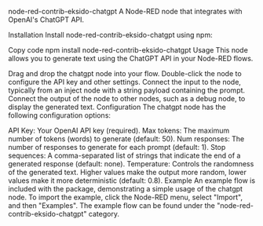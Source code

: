 node-red-contrib-eksido-chatgpt
A Node-RED node that integrates with OpenAI's ChatGPT API.

Installation
Install node-red-contrib-eksido-chatgpt using npm:

Copy code
npm install node-red-contrib-eksido-chatgpt
Usage
This node allows you to generate text using the ChatGPT API in your Node-RED flows.

Drag and drop the chatgpt node into your flow.
Double-click the node to configure the API key and other settings.
Connect the input to the node, typically from an inject node with a string payload containing the prompt.
Connect the output of the node to other nodes, such as a debug node, to display the generated text.
Configuration
The chatgpt node has the following configuration options:

API Key: Your OpenAI API key (required).
Max tokens: The maximum number of tokens (words) to generate (default: 50).
Num responses: The number of responses to generate for each prompt (default: 1).
Stop sequences: A comma-separated list of strings that indicate the end of a generated response (default: none).
Temperature: Controls the randomness of the generated text. Higher values make the output more random, lower values make it more deterministic (default: 0.8).
Example
An example flow is included with the package, demonstrating a simple usage of the chatgpt node. To import the example, click the Node-RED menu, select "Import", and then "Examples". The example flow can be found under the "node-red-contrib-eksido-chatgpt" category.